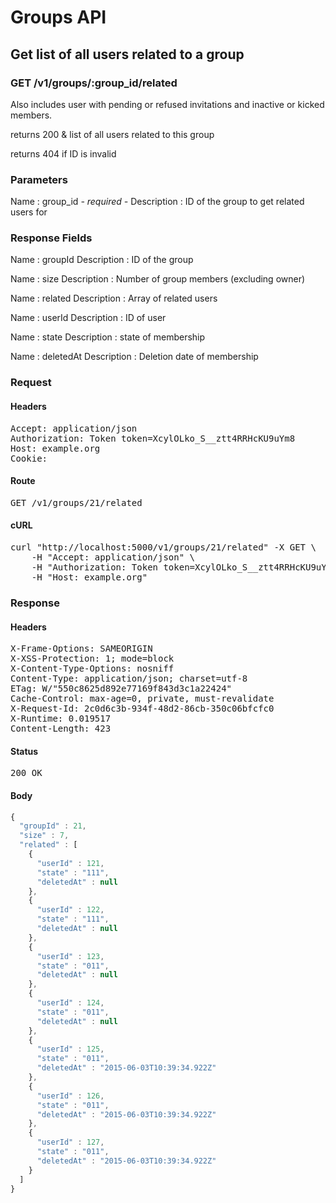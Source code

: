 # Groups API

## Get list of all users related to a group

### GET /v1/groups/:group_id/related

Also includes user with pending or refused invitations and inactive or kicked members.

returns 200 &amp; list of all users related to this group

returns 404 if ID is invalid

### Parameters

Name : group_id *- required -*
Description : ID of the group to get related users for


### Response Fields

Name : groupId
Description : ID of the group

Name : size
Description : Number of group members (excluding owner)

Name : related
Description : Array of related users

Name : userId
Description : ID of user

Name : state
Description : state of membership

Name : deletedAt
Description : Deletion date of membership

### Request

#### Headers

<pre>Accept: application/json
Authorization: Token token=XcylOLko_S__ztt4RRHcKU9uYm8
Host: example.org
Cookie: </pre>

#### Route

<pre>GET /v1/groups/21/related</pre>

#### cURL

<pre class="request">curl &quot;http://localhost:5000/v1/groups/21/related&quot; -X GET \
	-H &quot;Accept: application/json&quot; \
	-H &quot;Authorization: Token token=XcylOLko_S__ztt4RRHcKU9uYm8&quot; \
	-H &quot;Host: example.org&quot;</pre>

### Response

#### Headers

<pre>X-Frame-Options: SAMEORIGIN
X-XSS-Protection: 1; mode=block
X-Content-Type-Options: nosniff
Content-Type: application/json; charset=utf-8
ETag: W/&quot;550c8625d892e77169f843d3c1a22424&quot;
Cache-Control: max-age=0, private, must-revalidate
X-Request-Id: 2c0d6c3b-934f-48d2-86cb-350c06bfcfc0
X-Runtime: 0.019517
Content-Length: 423</pre>

#### Status

<pre>200 OK</pre>

#### Body

```javascript
{
  "groupId" : 21,
  "size" : 7,
  "related" : [
    {
      "userId" : 121,
      "state" : "111",
      "deletedAt" : null
    },
    {
      "userId" : 122,
      "state" : "111",
      "deletedAt" : null
    },
    {
      "userId" : 123,
      "state" : "011",
      "deletedAt" : null
    },
    {
      "userId" : 124,
      "state" : "011",
      "deletedAt" : null
    },
    {
      "userId" : 125,
      "state" : "011",
      "deletedAt" : "2015-06-03T10:39:34.922Z"
    },
    {
      "userId" : 126,
      "state" : "011",
      "deletedAt" : "2015-06-03T10:39:34.922Z"
    },
    {
      "userId" : 127,
      "state" : "011",
      "deletedAt" : "2015-06-03T10:39:34.922Z"
    }
  ]
}
```
